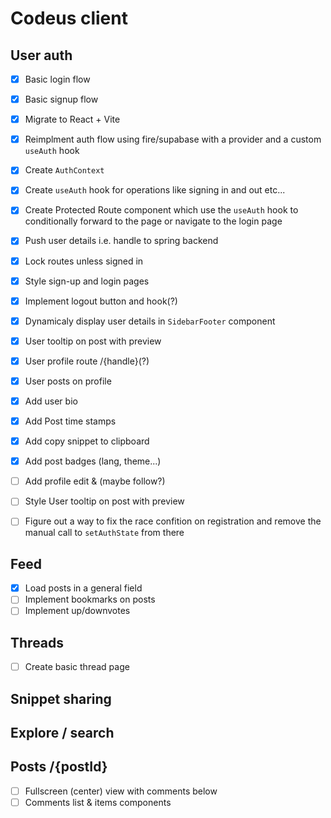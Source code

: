 # Codeus client

## User auth

- [x] Basic login flow
- [x] Basic signup flow
- [x] Migrate to React + Vite
- [x] Reimplment auth flow using fire/supabase with a provider and a custom `useAuth` hook

- [x] Create `AuthContext`
- [x] Create `useAuth` hook for operations like signing in and out etc...
- [x] Create Protected Route component which use the `useAuth` hook to conditionally forward to the page or navigate to the login page

- [x] Push user details i.e. handle to spring backend
- [x] Lock routes unless signed in
- [x] Style sign-up and login pages
- [x] Implement logout button and hook(?)
- [x] Dynamicaly display user details in `SidebarFooter` component
- [x] User tooltip on post with preview
- [x] User profile route /{handle}(?)
- [x] User posts on profile
- [x] Add user bio
- [x] Add Post time stamps
- [x] Add copy snippet to clipboard
- [x] Add post badges (lang, theme...)
- [ ] Add profile edit & (maybe follow?)
- [ ] Style User tooltip on post with preview
- [ ] Figure out a way to fix the race confition on registration and remove the manual call to `setAuthState` from there

## Feed

- [x] Load posts in a general field
- [ ] Implement bookmarks on posts
- [ ] Implement up/downvotes

## Threads

- [ ] Create basic thread page

## Snippet sharing

## Explore / search

## Posts /{postId}

- [ ] Fullscreen (center) view with comments below
- [ ] Comments list & items components
